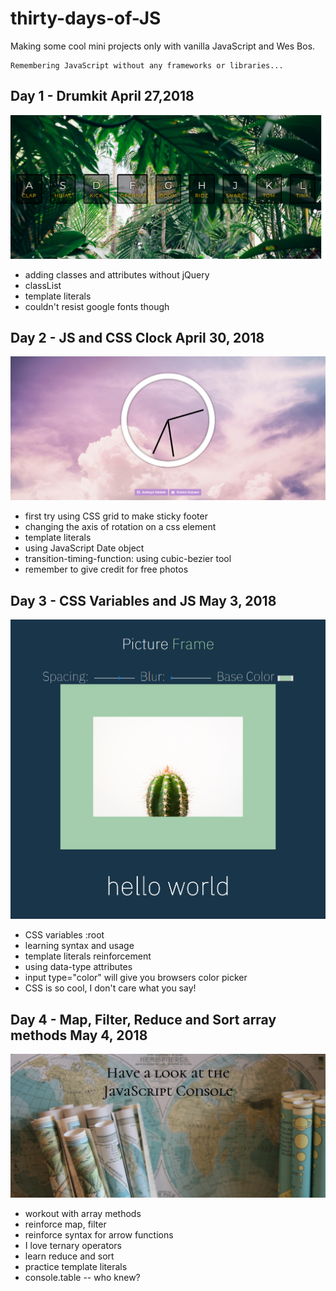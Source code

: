 # thirty-days-of-JS
Making some cool mini projects only with vanilla JavaScript and Wes Bos. 
```
Remembering JavaScript without any frameworks or libraries...
```
## Day 1 - Drumkit April 27,2018

![Drumkit](./drumkit/drumkit.jpg "Drumkit")

* adding classes and attributes without jQuery
* classList
* template literals
* couldn't resist google fonts though

## Day 2 - JS and CSS Clock April 30, 2018

![Clock](./cssClock/clock.jpg "Clock")

* first try using CSS grid to make sticky footer
* changing the axis of rotation on a css element
* template literals
* using JavaScript Date object
* transition-timing-function: using cubic-bezier tool
* remember to give credit for free photos

## Day 3 - CSS Variables and JS May 3, 2018

![Picture Frame](./cssVariables/variables.png "Picture frame")

* CSS variables :root
* learning syntax and usage
* template literals reinforcement
* using data-type attributes
* input type="color" will give you browsers color picker
* CSS is so cool, I don't care what you say!

## Day 4 - Map, Filter, Reduce and Sort array methods May 4, 2018

![Array Cardio](./arrayCardio/arrayCardio.jpg "Array Cardio")

* workout with array methods
* reinforce map, filter
* reinforce syntax for arrow functions
* I love ternary operators
* learn reduce and sort
* practice template literals
* console.table -- who knew?
